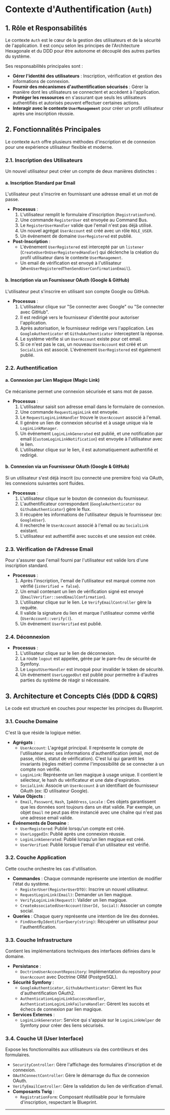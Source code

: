 # Contexte d'Authentification (`Auth`)

## 1. Rôle et Responsabilités

Le contexte `Auth` est le cœur de la gestion des utilisateurs et de la sécurité de l'application. Il est conçu selon les principes de l'Architecture Hexagonale et du DDD pour être autonome et découplé des autres parties du système.

Ses responsabilités principales sont :
- **Gérer l'identité des utilisateurs** : Inscription, vérification et gestion des informations de connexion.
- **Fournir des mécanismes d'authentification sécurisés** : Gérer la manière dont les utilisateurs se connectent et accèdent à l'application.
- **Protéger les ressources** en s'assurant que seuls les utilisateurs authentifiés et autorisés peuvent effectuer certaines actions.
- **Interagir avec le contexte `UserManagement`** pour créer un profil utilisateur après une inscription réussie.

## 2. Fonctionnalités Principales

Le contexte `Auth` offre plusieurs méthodes d'inscription et de connexion pour une expérience utilisateur flexible et moderne.

### 2.1. Inscription des Utilisateurs

Un nouvel utilisateur peut créer un compte de deux manières distinctes :

#### a. Inscription Standard par Email

L'utilisateur peut s'inscrire en fournissant une adresse email et un mot de passe.
- **Processus** :
    1. L'utilisateur remplit le formulaire d'inscription (`RegistrationForm`).
    2. Une commande `RegisterUser` est envoyée au Command Bus.
    3. Le `RegisterUserHandler` valide que l'email n'est pas déjà utilisé.
    4. Un nouvel agrégat `UserAccount` est créé avec un rôle `ROLE_USER`.
    5. Un événement de domaine `UserRegistered` est publié.
- **Post-Inscription** :
    - L'événement `UserRegistered` est intercepté par un `listener` (`CreateUserOnUserRegisteredHandler`) qui déclenche la création du profil utilisateur dans le contexte `UserManagement`.
    - Un email de vérification est envoyé à l'utilisateur (`WhenUserRegisteredThenSendUserConfirmationEmail`).

#### b. Inscription via un Fournisseur OAuth (Google & GitHub)

L'utilisateur peut s'inscrire en utilisant son compte Google ou GitHub.
- **Processus** :
    1. L'utilisateur clique sur "Se connecter avec Google" ou "Se connecter avec GitHub".
    2. Il est redirigé vers le fournisseur d'identité pour autoriser l'application.
    3. Après autorisation, le fournisseur redirige vers l'application. Les `GoogleAuthenticator` et `GithubAuthenticator` interceptent la réponse.
    4. Le système vérifie si un `UserAccount` existe pour cet email.
    5. Si ce n'est pas le cas, un nouveau `UserAccount` est créé et un `SocialLink` est associé. L'événement `UserRegistered` est également publié.

### 2.2. Authentification

#### a. Connexion par Lien Magique (Magic Link)

Ce mécanisme permet une connexion sécurisée et sans mot de passe.
- **Processus** :
    1. L'utilisateur saisit son adresse email dans le formulaire de connexion.
    2. Une commande `RequestLoginLink` est envoyée.
    3. Le `RequestLoginLinkHandler` trouve le `UserAccount` associé à l'email.
    4. Il génère un lien de connexion sécurisé et à usage unique via le `LoginLinkManager`.
    5. Un événement `LoginLinkGenerated` est publié, et une notification par email (`CustomLoginLinkNotification`) est envoyée à l'utilisateur avec le lien.
    6. L'utilisateur clique sur le lien, il est automatiquement authentifié et redirigé.

#### b. Connexion via un Fournisseur OAuth (Google & GitHub)

Si un utilisateur s'est déjà inscrit (ou connecté une première fois) via OAuth, les connexions suivantes sont fluides.
- **Processus** :
    1. L'utilisateur clique sur le bouton de connexion du fournisseur.
    2. L'authentificateur correspondant (`GoogleAuthenticator` ou `GithubAuthenticator`) gère le flux.
    3. Il récupère les informations de l'utilisateur depuis le fournisseur (ex: `GoogleUser`).
    4. Il recherche le `UserAccount` associé à l'email ou au `SocialLink` existant.
    5. L'utilisateur est authentifié avec succès et une session est créée.

### 2.3. Vérification de l'Adresse Email

Pour s'assurer que l'email fourni par l'utilisateur est valide lors d'une inscription standard.
- **Processus** :
    1. Après l'inscription, l'email de l'utilisateur est marqué comme non vérifié (`isVerified = false`).
    2. Un email contenant un lien de vérification signé est envoyé (`EmailVerifier::sendEmailConfirmation`).
    3. L'utilisateur clique sur le lien. Le `VerifyEmailController` gère la requête.
    4. Il valide la signature du lien et marque l'utilisateur comme vérifié (`UserAccount::verify()`).
    5. Un événement `UserVerified` est publié.

### 2.4. Déconnexion

- **Processus** :
    1. L'utilisateur clique sur le lien de déconnexion.
    2. La route `logout` est appelée, gérée par le pare-feu de sécurité de Symfony.
    3. Le `LogoutUserHandler` est invoqué pour invalider le token de sécurité.
    4. Un événement `UserLoggedOut` est publié pour permettre à d'autres parties du système de réagir si nécessaire.

## 3. Architecture et Concepts Clés (DDD & CQRS)

Le code est structuré en couches pour respecter les principes du Blueprint.

### 3.1. Couche Domaine

C'est là que réside la logique métier.
- **Agrégats** :
    - `UserAccount`: L'agrégat principal. Il représente le compte de l'utilisateur avec ses informations d'authentification (email, mot de passe, rôles, statut de vérification). C'est lui qui garantit les invariants (règles métier) comme l'impossibilité de se connecter à un compte non vérifié.
    - `LoginLink`: Représente un lien magique à usage unique. Il contient le sélecteur, le hash du vérificateur et une date d'expiration.
    - `SocialLink`: Associe un `UserAccount` à un identifiant de fournisseur OAuth (ex: ID utilisateur Google).
- **Value Objects** :
    - `Email`, `Password`, `Hash`, `IpAddress`, `Locale` : Ces objets garantissent que les données sont toujours dans un état valide. Par exemple, un objet `Email` ne peut pas être instancié avec une chaîne qui n'est pas une adresse email valide.
- **Événements de Domaine** :
    - `UserRegistered`: Publié lorsqu'un compte est créé.
    - `UserLoggedIn`: Publié après une connexion réussie.
    - `LoginLinkGenerated`: Publié lorsqu'un lien magique est créé.
    - `UserVerified`: Publié lorsque l'email d'un utilisateur est vérifié.

### 3.2. Couche Application

Cette couche orchestre les cas d'utilisation.
- **Commandes** : Chaque commande représente une intention de modifier l'état du système.
    - `RegisterUser(RegisterUserDTO)`: Inscrire un nouvel utilisateur.
    - `RequestLoginLink(Email)`: Demander un lien magique.
    - `VerifyLoginLink(Request)`: Valider un lien magique.
    - `CreateAssociatedUserAccount(UserId, Social)`: Associer un compte social.
- **Queries** : Chaque query représente une intention de lire des données.
    - `FindUserByIdentifierQuery(string)`: Récupérer un utilisateur pour l'authentification.

### 3.3. Couche Infrastructure

Contient les implémentations techniques des interfaces définies dans le domaine.
- **Persistance** :
    - `DoctrineUserAccountRepository`: Implémentation du repository pour `UserAccount` avec Doctrine ORM (PostgreSQL).
- **Sécurité Symfony** :
    - `GoogleAuthenticator`, `GithubAuthenticator`: Gèrent les flux d'authentification OAuth2.
    - `AuthenticationLoginLinkSuccessHandler`, `AuthenticationLoginLinkFailureHandler`: Gèrent les succès et échecs de connexion par lien magique.
- **Services Externes** :
    - `LoginLinkGenerator`: Service qui s'appuie sur le `LoginLinkHelper` de Symfony pour créer des liens sécurisés.

### 3.4. Couche UI (User Interface)

Expose les fonctionnalités aux utilisateurs via des contrôleurs et des formulaires.
- `SecurityController`: Gère l'affichage des formulaires d'inscription et de connexion.
- `OAuthConnectController`: Gère le démarrage du flux de connexion OAuth.
- `VerifyEmailController`: Gère la validation du lien de vérification d'email.
- **Composants Twig** :
    - `RegistrationForm`: Composant réutilisable pour le formulaire d'inscription, respectant le Blueprint.

---
